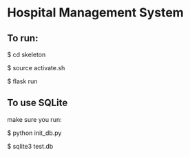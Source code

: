 # Hospital Management System

## To run:

$ cd skeleton

$ source activate.sh

$ flask run

## To use SQLite
make sure you run:

$ python init_db.py

$ sqlite3 test.db

 

